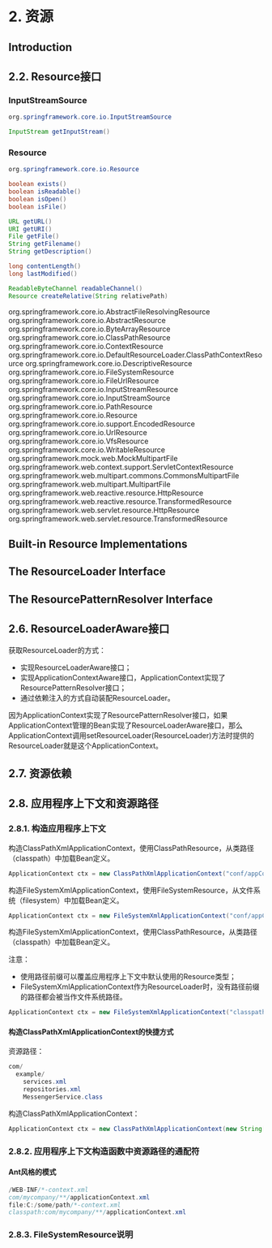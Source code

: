 # 2. 资源
















## Introduction

## 2.2. Resource接口

### InputStreamSource

```java
org.springframework.core.io.InputStreamSource

InputStream getInputStream()
```

### Resource

```java
org.springframework.core.io.Resource

boolean exists()
boolean isReadable()
boolean isOpen()
boolean isFile()

URL getURL()
URI getURI()
File getFile()
String getFilename()
String getDescription()

long contentLength()
long lastModified()

ReadableByteChannel readableChannel()
Resource createRelative(String relativePath)
```








org.springframework.core.io.AbstractFileResolvingResource
org.springframework.core.io.AbstractResource
org.springframework.core.io.ByteArrayResource
org.springframework.core.io.ClassPathResource
org.springframework.core.io.ContextResource
org.springframework.core.io.DefaultResourceLoader.ClassPathContextResource
org.springframework.core.io.DescriptiveResource
org.springframework.core.io.FileSystemResource
org.springframework.core.io.FileUrlResource
org.springframework.core.io.InputStreamResource
org.springframework.core.io.InputStreamSource
org.springframework.core.io.PathResource
org.springframework.core.io.Resource
org.springframework.core.io.support.EncodedResource
org.springframework.core.io.UrlResource
org.springframework.core.io.VfsResource
org.springframework.core.io.WritableResource
org.springframework.mock.web.MockMultipartFile
org.springframework.web.context.support.ServletContextResource
org.springframework.web.multipart.commons.CommonsMultipartFile
org.springframework.web.multipart.MultipartFile
org.springframework.web.reactive.resource.HttpResource
org.springframework.web.reactive.resource.TransformedResource
org.springframework.web.servlet.resource.HttpResource
org.springframework.web.servlet.resource.TransformedResource














## Built-in Resource Implementations

## The ResourceLoader Interface

## The ResourcePatternResolver Interface

## 2.6. ResourceLoaderAware接口

获取ResourceLoader的方式：
+ 实现ResourceLoaderAware接口；
+ 实现ApplicationContextAware接口，ApplicationContext实现了ResourcePatternResolver接口；
+ 通过依赖注入的方式自动装配ResourceLoader。

因为ApplicationContext实现了ResourcePatternResolver接口，如果ApplicationContext管理的Bean实现了ResourceLoaderAware接口，那么ApplicationContext调用setResourceLoader(ResourceLoader)方法时提供的ResourceLoader就是这个ApplicationContext。

## 2.7. 资源依赖


















## 2.8. 应用程序上下文和资源路径

### 2.8.1. 构造应用程序上下文

构造ClassPathXmlApplicationContext，使用ClassPathResource，从类路径（classpath）中加载Bean定义。

```java
ApplicationContext ctx = new ClassPathXmlApplicationContext("conf/appContext.xml");
```

构造FileSystemXmlApplicationContext，使用FileSystemResource，从文件系统（filesystem）中加载Bean定义。

```java
ApplicationContext ctx = new FileSystemXmlApplicationContext("conf/appContext.xml");
```

构造FileSystemXmlApplicationContext，使用ClassPathResource，从类路径（classpath）中加载Bean定义。

注意：
+ 使用路径前缀可以覆盖应用程序上下文中默认使用的Resource类型；
+ FileSystemXmlApplicationContext作为ResourceLoader时，没有路径前缀的路径都会被当作文件系统路径。

```java
ApplicationContext ctx = new FileSystemXmlApplicationContext("classpath:conf/appContext.xml");
```

#### 构造ClassPathXmlApplicationContext的快捷方式

资源路径：

```java
com/
  example/
    services.xml
    repositories.xml
    MessengerService.class
```

构造ClassPathXmlApplicationContext：

```java
ApplicationContext ctx = new ClassPathXmlApplicationContext(new String[] {"services.xml", "repositories.xml"}, MessengerService.class);
```

### 2.8.2. 应用程序上下文构造函数中资源路径的通配符




#### Ant风格的模式

```java
/WEB-INF/*-context.xml
com/mycompany/**/applicationContext.xml
file:C:/some/path/*-context.xml
classpath:com/mycompany/**/applicationContext.xml
```








### 2.8.3. FileSystemResource说明





















































